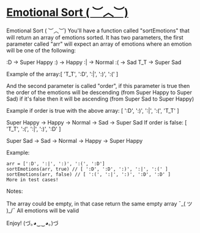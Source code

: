 # [Emotional Sort ( ︶︿︶)](https://www.codewars.com/kata/5a86073fb17101e453000258/) #

Emotional Sort ( ︶︿︶)
You'll have a function called "sortEmotions" that will return an array of emotions sorted. It has two parameters, the first parameter called "arr" will expect an array of emotions where an emotion will be one of the following:

:D -> Super Happy
:) -> Happy
:| -> Normal
:( -> Sad
T_T -> Super Sad

Example of the array:[ 'T_T', ':D', ':|', ':)', ':(' ]

And the second parameter is called "order", if this parameter is true then the order of the emotions will be descending (from Super Happy to Super Sad) if it's false then it will be ascending (from Super Sad to Super Happy)

Example if order is true with the above array: [ ':D', ':)', ':|', ':(', 'T_T' ]

Super Happy -> Happy -> Normal -> Sad -> Super Sad
If order is false: [ 'T_T', ':(', ':|', ':)', ':D' ]

Super Sad -> Sad -> Normal -> Happy -> Super Happy

Example:

    arr = [':D', ':|', ':)', ':(', ':D']
    sortEmotions(arr, true) // [ ':D', ':D', ':)', ':|', ':(' ]
    sortEmotions(arr, false) // [ ':(', ':|', ':)', ':D', ':D' ]
    More in test cases!

Notes:

The array could be empty, in that case return the same empty array ¯\_( ツ )_/¯
All emotions will be valid

Enjoy! (づ｡◕‿‿◕｡)づ
